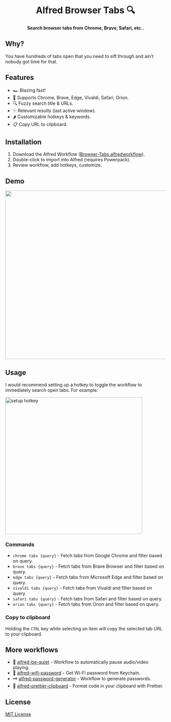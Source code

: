 <div align="center">
  <h1>Alfred Browser Tabs 🔍</h1>
</div>

<p align="center">
  <strong>Search browser tabs from Chrome, Brave, Safari, etc..</strong>
</p>

## Why?

You have hundreds of tabs open that you need to sift through and ain't nobody got time for that.

## Features

- 🏎 Blazing fast!
- 💪 Supports Chrome, Brave, Edge, Vivaldi, Safari, Orion.
- 🔍 Fuzzy search title & URLs.
- ✨ Relevant results (last active window).
- 🌶️ Customizable hotkeys & keywords.
- 📋 Copy URL to clipboard.

## Installation

1. Download the Alfred Workflow ([Browser-Tabs.alfredworkflow](https://github.com/epilande/alfred-browser-tabs/releases/latest/download/Browser-Tabs.alfredworkflow)).
1. Double-click to import into Alfred (requires Powerpack).
1. Review workflow, add hotkeys, customize.

## Demo

<img src="./demo.gif" width="530">

## Usage

I would recommend setting up a hotkey to toggle the workflow to immediately search open tabs.
For example:

<img src="./hotkey.png" alt="setup hotkey" width="430">

### Commands

- `chrome tabs {query}` - Fetch tabs from Google Chrome and filter based on query.
- `brave tabs {query}` - Fetch tabs from Brave Browser and filter based on query.
- `edge tabs {query}` - Fetch tabs from Microsoft Edge and filter based on query.
- `vivaldi tabs {query}` - Fetch tabs from Vivaldi and filter based on query.
- `safari tabs {query}` - Fetch tabs from Safari and filter based on query.
- `orion tabs {query}` - Fetch tabs from Orion and filter based on query.

### Copy to clipboard

Holding the `CTRL` key while selecting an item will copy the selected tab URL to your clipboard.

## More workflows

- 🤫 [alfred-be-quiet](https://github.com/epilande/alfred-be-quiet) - Workflow to automatically pause audio/video playing.
- 🔐 [alfred-wifi-password](https://github.com/epilande/alfred-wifi-password) - Get Wi-Fi password from Keychain.
- 🗝 [alfred-password-generator](https://github.com/epilande/alfred-password-generator) - Workflow to generate passwords.
- 🎨 [alfred-prettier-clipboard](https://github.com/epilande/alfred-prettier-clipboard) - Format code in your clipboard with Prettier.

## License

[MIT License](https://oss.ninja/mit/epilande/)
